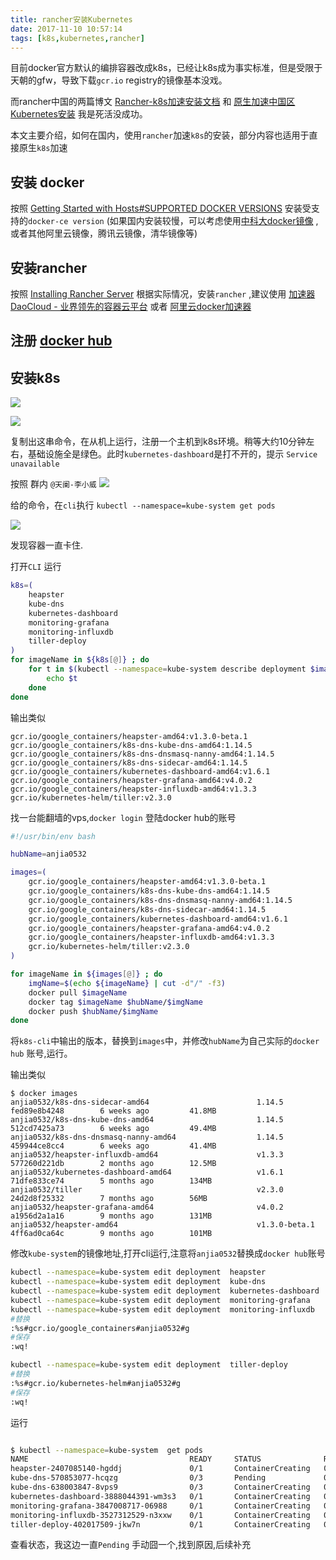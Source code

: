 ```yaml
---
title: rancher安装Kubernetes
date: 2017-11-10 10:57:14
tags: [k8s,kubernetes,rancher]
---
```


目前docker官方默认的编排容器改成k8s，已经让k8s成为事实标准，但是受限于天朝的gfw，导致下载`gcr.io` registry的镜像基本没戏。

而rancher中国的两篇博文 [Rancher-k8s加速安装文档][] 和 [原生加速中国区Kubernetes安装][] 我是死活没成功。

本文主要介绍，如何在国内，使用`rancher`加速`k8s`的安装，部分内容也适用于直接原生`k8s`加速



<!--more-->

## 安装 docker

按照 [Getting Started with Hosts#SUPPORTED DOCKER VERSIONS][GettingStartedWithHosts#supported] 安装受支持的`docker-ce version` (如果国内安装较慢，可以考虑使用[中科大docker镜像][] ,或者其他阿里云镜像，腾讯云镜像，清华镜像等)

## 安装rancher
按照 [Installing Rancher Server][InstallingRancherServer] 根据实际情况，安装`rancher` ,建议使用 [加速器 DaoCloud - 业界领先的容器云平台][加速器Daocloud-业界领先的容器云平台] 或者 [阿里云docker加速器][]

## 注册 [docker hub][DockerHub]

## 安装k8s

![](http://ww1.sinaimg.cn/large/afaffa71ly1flcuo8bzfdj210b0ms0u6.jpg)

![](http://ww1.sinaimg.cn/large/afaffa71ly1flcuo8conrj217w0pc76q.jpg)

复制出这串命令，在从机上运行，注册一个主机到k8s环境。稍等大约10分钟左右，基础设施全是绿色。此时`kubernetes-dashboard`是打不开的，提示 `Service unavailable`

按照 群内 `@天阑-李小威` 
![](http://ww1.sinaimg.cn/large/afaffa71ly1flcus1lvxsj20xn0nf0vu.jpg)

给的命令，在`cli`执行 `kubectl --namespace=kube-system get pods`

![](http://ww1.sinaimg.cn/large/afaffa71ly1flcuujqzo1j20oi07874t.jpg)

发现容器一直卡住.

打开`CLI` 运行
```bash
k8s=(
    heapster
    kube-dns
    kubernetes-dashboard
    monitoring-grafana
    monitoring-influxdb
    tiller-deploy
)
for imageName in ${k8s[@]} ; do
    for t in $(kubectl --namespace=kube-system describe deployment $imageName | grep gcr | awk '{print $2}') ; do
        echo $t
    done
done
```
输出类似
```
gcr.io/google_containers/heapster-amd64:v1.3.0-beta.1
gcr.io/google_containers/k8s-dns-kube-dns-amd64:1.14.5
gcr.io/google_containers/k8s-dns-dnsmasq-nanny-amd64:1.14.5
gcr.io/google_containers/k8s-dns-sidecar-amd64:1.14.5
gcr.io/google_containers/kubernetes-dashboard-amd64:v1.6.1
gcr.io/google_containers/heapster-grafana-amd64:v4.0.2
gcr.io/google_containers/heapster-influxdb-amd64:v1.3.3
gcr.io/kubernetes-helm/tiller:v2.3.0
```

找一台能翻墙的vps,`docker login` 登陆docker hub的账号

```bash
#!/usr/bin/env bash

hubName=anjia0532

images=(
    gcr.io/google_containers/heapster-amd64:v1.3.0-beta.1
    gcr.io/google_containers/k8s-dns-kube-dns-amd64:1.14.5
    gcr.io/google_containers/k8s-dns-dnsmasq-nanny-amd64:1.14.5
    gcr.io/google_containers/k8s-dns-sidecar-amd64:1.14.5
    gcr.io/google_containers/kubernetes-dashboard-amd64:v1.6.1
    gcr.io/google_containers/heapster-grafana-amd64:v4.0.2
    gcr.io/google_containers/heapster-influxdb-amd64:v1.3.3
    gcr.io/kubernetes-helm/tiller:v2.3.0
)

for imageName in ${images[@]} ; do
    imgName=$(echo ${imageName} | cut -d"/" -f3)
    docker pull $imageName
    docker tag $imageName $hubName/$imgName
    docker push $hubName/$imgName
done
```

将`k8s-cli`中输出的版本，替换到`images`中，并修改`hubName`为自己实际的`docker hub` 账号,运行。

输出类似
```
$ docker images
anjia0532/k8s-dns-sidecar-amd64                        1.14.5              fed89e8b4248        6 weeks ago         41.8MB
anjia0532/k8s-dns-kube-dns-amd64                       1.14.5              512cd7425a73        6 weeks ago         49.4MB
anjia0532/k8s-dns-dnsmasq-nanny-amd64                  1.14.5              459944ce8cc4        6 weeks ago         41.4MB
anjia0532/heapster-influxdb-amd64                      v1.3.3              577260d221db        2 months ago        12.5MB
anjia0532/kubernetes-dashboard-amd64                   v1.6.1              71dfe833ce74        5 months ago        134MB
anjia0532/tiller                                       v2.3.0              24d2d8f25332        7 months ago        56MB
anjia0532/heapster-grafana-amd64                       v4.0.2              a1956d2a1a16        9 months ago        131MB
anjia0532/heapster-amd64                               v1.3.0-beta.1       4ff6ad0ca64c        9 months ago        101MB
```


修改`kube-system`的镜像地址,打开cli运行,注意将`anjia0532`替换成`docker hub`账号

```bash
kubectl --namespace=kube-system edit deployment  heapster
kubectl --namespace=kube-system edit deployment  kube-dns
kubectl --namespace=kube-system edit deployment  kubernetes-dashboard
kubectl --namespace=kube-system edit deployment  monitoring-grafana
kubectl --namespace=kube-system edit deployment  monitoring-influxdb
#替换
:%s#gcr.io/google_containers#anjia0532#g
#保存
:wq!

kubectl --namespace=kube-system edit deployment  tiller-deploy
#替换
:%s#gcr.io/kubernetes-helm#anjia0532#g
#保存
:wq!
```

运行
```bash

$ kubectl --namespace=kube-system  get pods
NAME                                    READY     STATUS              RESTARTS   AGE
heapster-2407085140-hgddj               0/1       ContainerCreating   0          48m
kube-dns-570853077-hcqzg                0/3       Pending             0          1h
kube-dns-638003847-8vps9                0/3       ContainerCreating   0          2h
kubernetes-dashboard-3888044391-wm3s3   0/1       ContainerCreating   0          14m
monitoring-grafana-3847008717-06988     0/1       ContainerCreating   0          14m
monitoring-influxdb-3527312529-n3xxw    0/1       ContainerCreating   0          14m
tiller-deploy-402017509-jkw7n           0/1       ContainerCreating   0          13m
```

查看状态，我这边一直`Pending` 手动囧一个,找到原因,后续补充

[GettingStartedWithHosts#supported]: http://rancher.com/docs/rancher/v1.6/en/hosts/#supported-docker-versions
[InstallingRancherServer]: http://rancher.com/docs/rancher/v1.6/en/installing-rancher/installing-server/
[中科大docker镜像]: http://mirrors.ustc.edu.cn/help/docker-ce.html
[加速器Daocloud-业界领先的容器云平台]: https://www.daocloud.io/mirror
[阿里云docker加速器]: https://cr.console.aliyun.com/#/accelerator
[DockerHub]: https://hub.docker.com/
[Rancher-k8s加速安装文档]: https://www.cnrancher.com/rancher-k8s-accelerate-installation-document/
[原生加速中国区Kubernetes安装]: https://www.cnrancher.com/kubernetes-installation/
